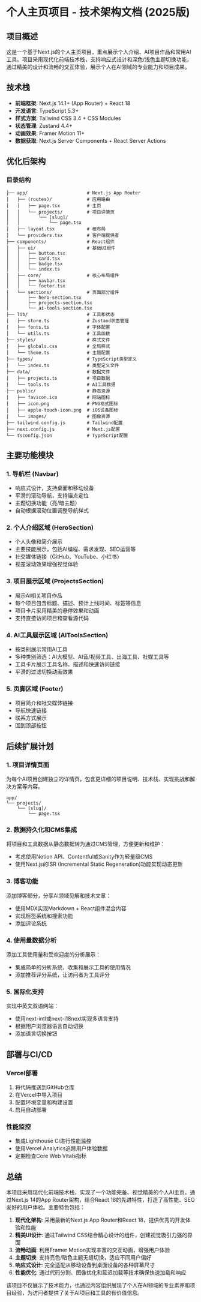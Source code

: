 # 个人主页项目 - 技术架构文档 (2025版)

## 项目概述

这是一个基于Next.js的个人主页项目，重点展示个人介绍、AI项目作品和常用AI工具。项目采用现代化前端技术栈，支持响应式设计和深色/浅色主题切换功能，通过精美的设计和流畅的交互体验，展示个人在AI领域的专业能力和项目成果。

## 技术栈

- **前端框架**: Next.js 14.1+ (App Router) + React 18
- **开发语言**: TypeScript 5.3+
- **样式方案**: Tailwind CSS 3.4 + CSS Modules
- **状态管理**: Zustand 4.4+
- **动画效果**: Framer Motion 11+
- **数据获取**: Next.js Server Components + React Server Actions

## 优化后架构

### 目录结构

```
├── app/                      # Next.js App Router
│   ├── (routes)/             # 应用路由
│   │   ├── page.tsx          # 主页
│   │   └── projects/         # 项目详情页
│   │       └── [slug]/
│   │           └── page.tsx
│   ├── layout.tsx            # 根布局
│   └── providers.tsx         # 客户端提供者
├── components/               # React组件
│   ├── ui/                   # 基础UI组件
│   │   ├── button.tsx
│   │   ├── card.tsx
│   │   ├── badge.tsx
│   │   └── index.ts
│   ├── core/                 # 核心布局组件
│   │   ├── navbar.tsx
│   │   └── footer.tsx
│   └── sections/             # 页面部分组件
│       ├── hero-section.tsx
│       ├── projects-section.tsx
│       └── ai-tools-section.tsx
├── lib/                      # 工具和状态
│   ├── store.ts              # Zustand状态管理
│   ├── fonts.ts              # 字体配置
│   └── utils.ts              # 工具函数
├── styles/                   # 样式文件
│   ├── globals.css           # 全局样式
│   └── theme.ts              # 主题配置
├── types/                    # TypeScript类型定义
│   └── index.ts              # 类型定义文件
├── data/                     # 数据文件
│   ├── projects.ts           # 项目数据
│   └── tools.ts              # AI工具数据
├── public/                   # 静态资源
│   ├── favicon.ico           # 网站图标
│   ├── icon.png              # PNG格式图标
│   ├── apple-touch-icon.png  # iOS设备图标
│   └── images/               # 图像资源
├── tailwind.config.js        # Tailwind配置
├── next.config.js            # Next.js配置
└── tsconfig.json             # TypeScript配置
```

## 主要功能模块

### 1. 导航栏 (Navbar)

- 响应式设计，支持桌面和移动设备
- 平滑的滚动导航，支持锚点定位
- 主题切换功能（亮/暗主题）
- 自动根据滚动位置调整导航样式

### 2. 个人介绍区域 (HeroSection)

- 个人头像和简介展示
- 主要技能展示，包括AI编程、需求发现、SEO运营等
- 社交媒体链接（GitHub、YouTube、小红书）
- 视差滚动效果增强视觉体验

### 3. 项目展示区域 (ProjectsSection)

- 展示AI相关项目作品
- 每个项目包含标题、描述、预计上线时间、标签等信息
- 项目卡片采用精美的悬停效果和动画
- 支持直接访问项目和查看源代码

### 4. AI工具展示区域 (AIToolsSection)

- 按类别展示常用AI工具
- 多种类别筛选：AI大模型、AI音/视频工具、出海工具、社媒工具等
- 工具卡片展示工具名称、描述和快速访问链接
- 平滑的过滤切换动画效果

### 5. 页脚区域 (Footer)

- 项目简介和社交媒体链接
- 导航快速链接
- 联系方式展示
- 回到顶部按钮

## 后续扩展计划

### 1. 项目详情页面

为每个AI项目创建独立的详情页，包含更详细的项目说明、技术栈、实现挑战和解决方案等内容。

```
app/
└── projects/
    └── [slug]/
        └── page.tsx
```

### 2. 数据持久化和CMS集成

将项目和工具数据从静态数据转为通过CMS管理，方便更新和维护：

- 考虑使用Notion API、Contentful或Sanity作为轻量级CMS
- 使用Next.js的ISR (Incremental Static Regeneration)功能实现动态更新

### 3. 博客功能

添加博客部分，分享AI领域见解和技术文章：

- 使用MDX实现Markdown + React组件混合内容
- 实现标签系统和搜索功能
- 添加评论系统

### 4. 使用量数据分析

添加工具使用量和受欢迎度的分析展示：

- 集成简单的分析系统，收集和展示工具的使用情况
- 添加推荐评分系统，让访问者为工具评分

### 5. 国际化支持

实现中英文双语网站：

- 使用next-intl或next-i18next实现多语言支持
- 根据用户浏览器语言自动切换
- 添加语言切换按钮

## 部署与CI/CD

### Vercel部署

1. 将代码推送到GitHub仓库
2. 在Vercel中导入项目
3. 配置环境变量和构建设置
4. 启用自动部署

### 性能监控

- 集成Lighthouse CI进行性能监控
- 使用Vercel Analytics追踪用户体验数据
- 定期检查Core Web Vitals指标

## 总结

本项目采用现代化前端技术栈，实现了一个功能完备、视觉精美的个人AI主页。通过Next.js 14的App Router架构，结合React 18的先进特性，打造了高性能、SEO友好的用户体验。主要特色包括：

1. **现代化架构**: 采用最新的Next.js App Router和React 18，提供优秀的开发体验和性能
2. **精美UI设计**: 通过Tailwind CSS结合精心设计的组件，创建视觉吸引力强的界面
3. **流畅动画**: 利用Framer Motion实现丰富的交互动画，增强用户体验
4. **主题切换**: 支持亮色/暗色主题无缝切换，适应不同用户偏好
5. **响应式设计**: 完全适配从移动设备到桌面设备的各种屏幕尺寸
6. **性能优化**: 通过代码分割、图像优化和延迟加载等技术确保快速加载和响应

该项目不仅展示了技术能力，也通过内容组织展现了个人在AI领域的专业素养和项目经验，为访问者提供了关于AI项目和工具的有价值信息。
